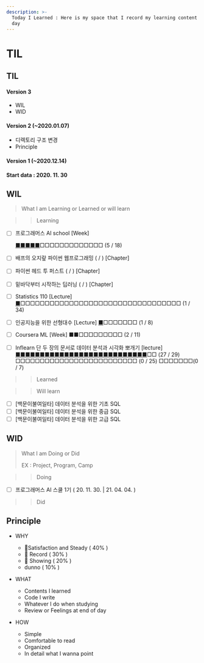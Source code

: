 ```yaml
---
description: >-
  Today I Learned : Here is my space that I record my learning content day by
  day
---
```


# TIL

## TIL

#### Version 3 

* WIL
* WID

#### Version 2 \(~2020.01.07\)

* 디렉토리 구조 변경
* Principle

#### Version 1 \(~2020.12.14\) 

#### Start data : 2020. 11. 30

## WIL

> What I am Learning or Learned or will learn

> > Learning

* [ ] 프로그래머스 AI school  \[Week\] 

  [■](https://sangmandu.gitbook.io/til/2020/dec/1)[■](https://sangmandu.gitbook.io/til/2020/dec/7)[■](https://sangmandu.gitbook.io/til/2020/dec/14)[■](https://sangmandu.gitbook.io/til/2020/dec/21)[■](https://sangmandu.gitbook.io/til/2021/jan/4)□□□□□□□□□□□□□ \(5 / 18\)

* [ ] 배프의 오지랖 파이썬 웹프로그래밍 \( / \) \[Chapter\]
* [ ] 파이썬 헤드 투 퍼스트 \( / \) \[Chapter\]
* [ ] 밑바닥부터 시작하는 딥러닝 \( / \) \[Chapter\]
* [ ] Statistics 110 \[Lecture\] [■](https://sangmandu.gitbook.io/til/2021/jan/8)□□□□□□□□□□□□□□□□□□□□□□□□□□□□□□□□□ \(1 / 34\)
* [ ] 인공지능을 위한 선형대수 \[Lecture\] [■](https://sangmandu.gitbook.io/til/2021/jan/8)□□□□□□□ \(1 / 8\)
* [ ] Coursera ML \[Week\] ■■□□□□□□□□□ \(2 / 11\)
* [ ] Inflearn 단 두 장의 문서로 데이터 분석과 시각화 뽀개기 \[lecture\] [■■■■■](https://sangmandu.gitbook.io/til/2021/jan/1)[■](https://sangmandu.gitbook.io/til/2021/jan/2)[■■■■](https://sangmandu.gitbook.io/til/2021/jan/3)[■■■■■](https://sangmandu.gitbook.io/til/2021/jan/4)[■■■■■■■■■■■■](https://sangmandu.gitbook.io/til/2021/jan/5)□□ \(27 / 29\) □□□□□□□□□□□□□□□□□□□□□□□□□ \(0 / 25\) □□□□□□□\(0 / 7\) 

> > Learned





> > Will learn

* [ ] \[백문이불여일타\] 데이터 분석을 위한 기초 SQL
* [ ] \[백문이불여일타\] 데이터 분석을 위한 중급 SQL
* [ ] \[백문이불여일타\] 데이터 분석을 위한 고급 SQL

## WID

> What I am Doing or Did
>
> EX : Project, Program, Camp



> > Doing

* [ ] 프로그래머스 AI 스쿨 1기 \( 20. 11. 30. \| 21. 04. 04. \)



> > Did



## Principle

* WHY

  * 🥇Satisfaction and Steady \( 40% \)
  * 🥈 Record \( 30% \)
  * 🥉 Showing \( 20% \)
  *  dunno \( 10% \)

* WHAT

  * Contents I learned
  * Code I write
  * Whatever I do when studying
  * Review or Feelings at end of day

* HOW
  * Simple
  * Comfortable to read
  * Organized
  * In detail what I wanna point 

## 

